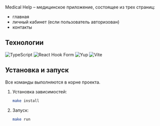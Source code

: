 Medical Help – медицинское приложение, состоящее из трех страниц:
- главная
- личный кабинет (если пользователь авторизован)
- контакты

## Технологии
![TypeScript](https://img.shields.io/badge/typescript-%23007ACC.svg?style=for-the-badge&logo=typescript&logoColor=white)
![React Hook Form](https://img.shields.io/badge/React%20Hook%20Form-%23EC5990.svg?style=for-the-badge&logo=reacthookform&logoColor=white)
![Yup](https://img.shields.io/badge/yup-%23000000.svg?style=for-the-badge&logo=yup&logoColor=white)
![Vite](https://img.shields.io/badge/vite-%23646CFF.svg?style=for-the-badge&logo=vite&logoColor=white)

## Установка и запуск
Все команды выполняются в корне проекта.

1. Установка зависимостей:
    ```bash
    make install
    ```
2. Запуск:
    ```bash
    make run
    ```